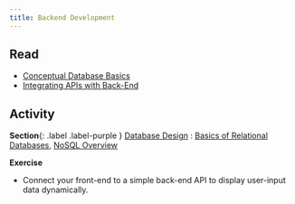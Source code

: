 ```yaml
---
title: Backend Development
---
```


## Read
- [Conceptual Database Basics](#)
- [Integrating APIs with Back-End](#)

## Activity
**Section**{: .label .label-purple } [Database Design](#)
: [Basics of Relational Databases](https://www.postgresql.org/docs/), [NoSQL Overview](https://www.mongodb.com/nosql-explained)

**Exercise**
- Connect your front-end to a simple back-end API to display user-input data dynamically.
